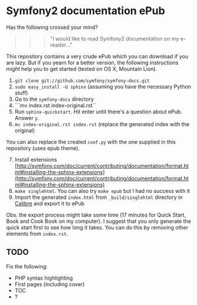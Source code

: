 # Symfony2 documentation ePub

Has the following crossed your mind?

>>> "I would like to read Symfony2 documentation on my e-reader..."

This repository contains a very crude ePub which you can download if you are lazy. But if you yearn for a better version, the following instructions _might_ help you to get started (tested on OS X, Mountain Lion).

1. ```git clone git://github.com/symfony/symfony-docs.git```
2. ```sudo easy_install -U sphinx``` (assuming you have the necessary Python stuff)
3. Go to the ```symfony-docs``` directory
4. ```mv index.rst index-original.rst``
5. Run ```sphinx-quickstart```. Hit enter until there's a question about ePub. Answer ```y```.
6. ```mv index-original.rst index.rst``` (replace the generated index with the original)

You can also replace the created ```conf.py``` with the one supplied in this repository (uses epub theme).

7. Install extensions [http://symfony.com/doc/current/contributing/documentation/format.html#installing-the-sphinx-extensions](http://symfony.com/doc/current/contributing/documentation/format.html#installing-the-sphinx-extensions)
8. ```make singlehtml```. You can also try ```make epub``` but I had no success with it
9. Import the generated ```index.html``` from ```_build/singlehtml``` directory in [Calibre](http://calibre-ebook.com) and export it to ePub

Obs. the export process might take some time (17 minutes for Quick Start, Book and Cook Book on my computer). I suggest that you only generate the quick start first to see how long it takes. You can do this by removing other elements from ```index.rst```.

## TODO

Fix the following:

- PHP syntax highlighting
- First pages (including cover)
- TOC
- ?